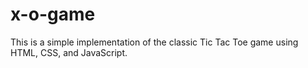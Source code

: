 # x-o-game
This is a simple implementation of the classic Tic Tac Toe game using HTML, CSS, and JavaScript.
